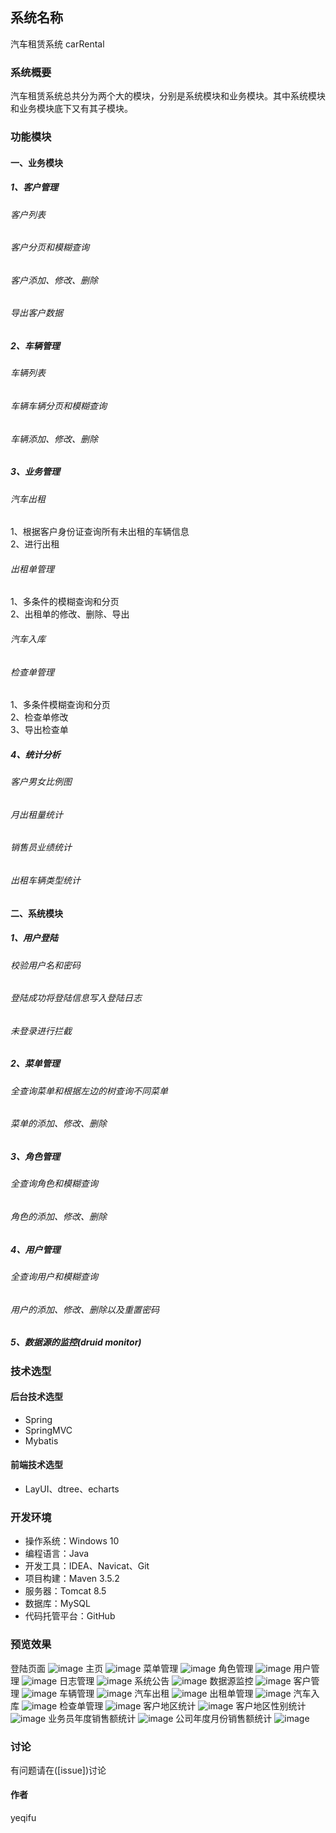 ## 系统名称 
汽车租赁系统 carRental
### 系统概要
汽车租赁系统总共分为两个大的模块，分别是系统模块和业务模块。其中系统模块和业务模块底下又有其子模块。
### 功能模块
#### 一、业务模块
##### 1、客户管理
###### 客户列表
###### 客户分页和模糊查询
###### 客户添加、修改、删除
###### 导出客户数据
##### 2、车辆管理
###### 车辆列表
###### 车辆车辆分页和模糊查询
###### 车辆添加、修改、删除
##### 3、业务管理
###### 汽车出租
1、根据客户身份证查询所有未出租的车辆信息  
2、进行出租
###### 出租单管理
1、多条件的模糊查询和分页  
2、出租单的修改、删除、导出
###### 汽车入库
###### 检查单管理
1、多条件模糊查询和分页  
2、检查单修改  
3、导出检查单
##### 4、统计分析
###### 客户男女比例图
###### 月出租量统计
###### 销售员业绩统计
###### 出租车辆类型统计
#### 二、系统模块
##### 1、用户登陆
###### 校验用户名和密码
###### 登陆成功将登陆信息写入登陆日志
###### 未登录进行拦截
##### 2、菜单管理
###### 全查询菜单和根据左边的树查询不同菜单
###### 菜单的添加、修改、删除
##### 3、角色管理
###### 全查询角色和模糊查询
###### 角色的添加、修改、删除
##### 4、用户管理
###### 全查询用户和模糊查询
###### 用户的添加、修改、删除以及重置密码
##### 5、数据源的监控(druid monitor)

### 技术选型
#### 后台技术选型
* Spring
* SpringMVC
* Mybatis
#### 前端技术选型
* LayUI、dtree、echarts

### 开发环境
* 操作系统：Windows 10
* 编程语言：Java
* 开发工具：IDEA、Navicat、Git
* 项目构建：Maven 3.5.2
* 服务器：Tomcat 8.5
* 数据库：MySQL 
* 代码托管平台：GitHub

### 预览效果
登陆页面
![image](https://github.com/yeqifu/carRental/blob/master/src/main/webapp/static/images/carRental/login.PNG)
主页
![image](https://github.com/yeqifu/carRental/blob/master/src/main/webapp/static/images/carRental/index.PNG)
菜单管理
![image](https://github.com/yeqifu/carRental/blob/master/src/main/webapp/static/images/carRental/menu.PNG)
角色管理
![image](https://github.com/yeqifu/carRental/blob/master/src/main/webapp/static/images/carRental/角色管理.PNG)
用户管理
![image](https://github.com/yeqifu/carRental/blob/master/src/main/webapp/static/images/carRental/用户管理.PNG)
日志管理
![image](https://github.com/yeqifu/carRental/blob/master/src/main/webapp/static/images/carRental/日志管理.PNG)
系统公告
![image](https://github.com/yeqifu/carRental/blob/master/src/main/webapp/static/images/carRental/系统公告.PNG)
数据源监控
![image](https://github.com/yeqifu/carRental/blob/master/src/main/webapp/static/images/carRental/数据源监控.PNG)
客户管理
![image](https://github.com/yeqifu/carRental/blob/master/src/main/webapp/static/images/carRental/客户管理.PNG)
车辆管理
![image](https://github.com/yeqifu/carRental/blob/master/src/main/webapp/static/images/carRental/车辆管理.PNG)
汽车出租
![image](https://github.com/yeqifu/carRental/blob/master/src/main/webapp/static/images/carRental/汽车出租.PNG)
出租单管理
![image](https://github.com/yeqifu/carRental/blob/master/src/main/webapp/static/images/carRental/出租单管理.PNG)
汽车入库
![image](https://github.com/yeqifu/carRental/blob/master/src/main/webapp/static/images/carRental/汽车入库.PNG)
检查单管理
![image](https://github.com/yeqifu/carRental/blob/master/src/main/webapp/static/images/carRental/检查单管理.PNG)
客户地区统计
![image](https://github.com/yeqifu/carRental/blob/master/src/main/webapp/static/images/carRental/客户地区统计.PNG)
客户地区性别统计
![image](https://github.com/yeqifu/carRental/blob/master/src/main/webapp/static/images/carRental/客户地区性别统计.PNG)
业务员年度销售额统计
![image](https://github.com/yeqifu/carRental/blob/master/src/main/webapp/static/images/carRental/业务员年度销售额统计.PNG)
公司年度月份销售额统计
![image](https://github.com/yeqifu/carRental/blob/master/src/main/webapp/static/images/carRental/公司年度月份销售额统计.PNG)

### 讨论
有问题请在([issue])讨论

#### 作者
yeqifu
